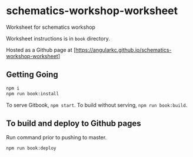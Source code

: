 # schematics-workshop-worksheet
Worksheet for schematics workshop

Worksheet instructions is in `book` directory. 

Hosted as a Github page at [https://angularkc.github.io/schematics-workshop-worksheet]

## Getting Going
```sh
npm i
npm run book:install
```

To serve Gitbook, `npm start`.
To build without serving, `npm run book:build`.

## To build and deploy to Github pages
Run command prior to pushing to master.
```bash
npm run book:deploy
```
